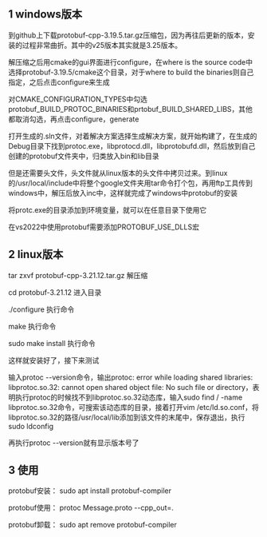 ## 1 windows版本

到github上下载protobuf-cpp-3.19.5.tar.gz压缩包，因为再往后更新的版本，安装的过程非常曲折。其中的v25版本其实就是3.25版本。

解压缩之后用cmake的gui界面进行configure，在where is the source code中选择protobuf-3.19.5/cmake这个目录，对于where to build the binaries则自己指定，之后点击configure来生成

对CMAKE_CONFIGURATION_TYPES中勾选protobuf_BUILD_PROTOC_BINARIES和prtobuf_BUILD_SHARED_LIBS，其他都取消勾选，再点击configure，generate

打开生成的.sln文件，对着解决方案选择生成解决方案，就开始构建了，在生成的Debug目录下找到protoc.exe，libprotocd.dll，libprotobufd.dll，然后放到自己创建的protobuf文件夹中，归类放入bin和lib目录

但是还需要头文件，头文件就从linux版本的头文件中拷贝过来。到linux的/usr/local/include中将整个google文件夹用tar命令打个包，再用ftp工具传到windows中，解压后放入inc中，这样就完成了windows中protobuf的安装

将protc.exe的目录添加到环境变量，就可以在任意目录下使用它

在vs2022中使用protobuf需要添加PROTOBUF_USE_DLLS宏

## 2 linux版本

tar zxvf protobuf-cpp-3.21.12.tar.gz	 解压缩

cd protobuf-3.21.12	进入目录

./configure	执行命令

make	执行命令

sudo make install	执行命令

这样就安装好了，接下来测试

输入protoc --version命令，输出protoc: error while loading shared libraries: libprotoc.so.32: cannot open shared object file: No such file or directory，表明执行protoc的时候找不到libprotoc.so.32动态库，输入sudo find / -name libprotoc.so.32命令，可搜索该动态库的目录，接着打开vim /etc/ld.so.conf，将libprotoc.so.32的路径/usr/local/lib添加到该文件的末尾中，保存退出，执行sudo ldconfig

再执行protoc --version就有显示版本号了

## 3 使用

protobuf安装：
sudo apt install protobuf-compiler

protobuf使用：
protoc Message.proto --cpp_out=. 

protobuf卸载：
sudo apt remove protobuf-compiler
